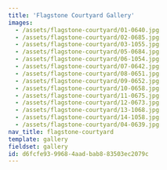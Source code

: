 ```yaml
---
title: 'Flagstone Courtyard Gallery'
images:
  - /assets/flagstone-courtyard/01-0640.jpg
  - /assets/flagstone-courtyard/02-0685.jpg
  - /assets/flagstone-courtyard/03-1055.jpg
  - /assets/flagstone-courtyard/05-0684.jpg
  - /assets/flagstone-courtyard/06-1054.jpg
  - /assets/flagstone-courtyard/07-0642.jpg
  - /assets/flagstone-courtyard/08-0651.jpg
  - /assets/flagstone-courtyard/09-0652.jpg
  - /assets/flagstone-courtyard/10-0658.jpg
  - /assets/flagstone-courtyard/11-0675.jpg
  - /assets/flagstone-courtyard/12-0673.jpg
  - /assets/flagstone-courtyard/13-1068.jpg
  - /assets/flagstone-courtyard/14-1058.jpg
  - /assets/flagstone-courtyard/04-0639.jpg
nav_title: flagstone-courtyard
template: gallery
fieldset: gallery
id: d6fcfe93-9968-4aad-bab8-83503ec2079c
---
```

